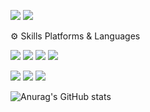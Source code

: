 <a href="https://wwww.google.com" target="_blank"><img src="https://img.shields.io/badge/dea0323@gmail.com-EA4335?style=flat&logo=gmail&logoColor=white"/></a>
<a href="https://www.notion.so/inhaunivkdy/1739d2d826954e8c927ef807eb0e311f" target="_blank"><img src="https://img.shields.io/badge/INHA_KDY-000000?style=flat&logo=notion&logoColor=white"/></a>

⚙️ Skills
Platforms & Languages

<img src="https://img.shields.io/badge/Flask-000000?style=flat-square&logo=Flask&logoColor=white"/> <img src="https://img.shields.io/badge/Unity-000000?style=flat-square&logo=Unity&logoColor=white"/> <img src="https://img.shields.io/badge/Qt-41CD52?style=flat-square&logo=Qt&logoColor=white"/> <img src="https://img.shields.io/badge/Google Colab-F9AB00?style=flat-square&logo=Google Colab&logoColor=white"/>


<img src="https://img.shields.io/badge/Python-3776AB?style=flat-square&logo=Python&logoColor=white"/> <img src="https://img.shields.io/badge/C++-00599C?style=flat-square&logo=C++&logoColor=white"/> <img src="https://img.shields.io/badge/C Sharp-239120?style=flat-square&logo=C Sharp&logoColor=white"/>


![Anurag's GitHub stats](https://github-readme-stats.vercel.app/api?username=KimDaeYu&show_icons=true&theme=radical)
